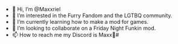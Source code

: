 - 👋 Hi, I’m @Maxxriel
- 👀 I’m interested in the Furry Fandom and the LGTBQ community. 
- 🌱 I’m currently learning how to make a mod for games. 
- 💞️ I’m looking to collaborate on a Friday Night Funkin mod. 
- 📫 How to reach me my Discord is Maxx🍋#
<!---
Maxxriel is a ✨ special ✨ repository because its `README.md` (this file) appears on your GitHub profile.
You can click the Preview link to take a look at your changes.
--->
